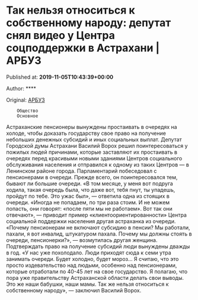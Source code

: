
# Так нельзя относиться к собственному народу: депутат снял видео у Центра соцподдержки в Астрахани | АРБУЗ

Published at: **2019-11-05T10:43:39+00:00**

Author: ****

Original: [АРБУЗ](https://arbuztoday.ru/tak-nelzya-otnositsya-k-sobstvennomu-narodu-deputat-snyal-video-u-centra-socpodderzhki-v-astraxani/)


        Общество
        Основное
      
Астраханские пенсионеры вынуждены простаивать в очередях на холоде, чтобы доказать государству свое право на получение небольших денежных субсидий и иных социальных выплат. Депутат Городской думы Астрахани Василий Ворох решил поинтересоваться у пожилых людей причинами, которые заставляют их простаивать в очередях перед красивыми новыми зданиями Центров социального обслуживания населения и отправился к одному из таких Центров — в Ленинском районе города.
Парламентарий побеседовал с пенсионерами в очереди. Прежде всего, он поинтересовался тем, бывают ли большие очереди. «В том месяце, у меня вот подруга ходила, такая очередь была, что даже вот, тебя пнут, ты упадешь, пройдут по тебе. Это ужас был», — ответила одна из стоящих в очереди.
«Иногда не попадаем, по три раза стоим. И не можем попасть, они говорят: «после пяти мы не работаем». Вот так они отвечают», — приводит пример «клиентоориентированности» Центра социальной поддержки населения другая астраханка из очереди.
«Почему пенсионерам не включают субсидию в пенсии? Мы работали, пахали, я вот инвалид, штукатуром пахала. Почему мы должны стоять в очереди, пенсионерки?», — возмутилась другая женщина. Подтверждать право на получение субсидий люди вынуждены дважды в год.
«У нас уже похолодало. Люди приходят сюда к семи утра занимать очереди. Будет холодно, будет мороз… Я считаю, что это просто издевательство над людьми, особенно над пенсионерами, которые отработали по 40-45 лет на свое государство. Я полагаю, что пора уже правительству Астраханской области делать свои выводы. Это же наши бабушки, наши мамы. Так же нельзя относиться к собственному народу», — заключил Василий Ворох.
